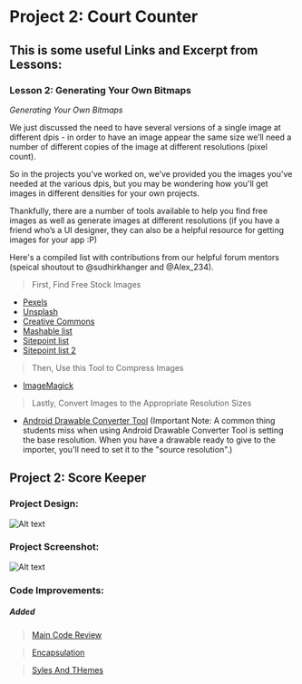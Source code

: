 # Project 2: Court Counter

## This is some useful Links and Excerpt from Lessons:

### Lesson 2: Generating Your Own Bitmaps

*Generating Your Own Bitmaps*

We just discussed the need to have several versions of a single image at different dpis - in order to have an image appear the same size we’ll need a number of different copies of the image at different resolutions (pixel count).

So in the projects you've worked on, we’ve provided you the images you've needed at the various dpis, but you may be wondering how you'll get images in different densities for your own projects.

Thankfully, there are a number of tools available to help you find free images as well as generate images at different resolutions (if you have a friend who’s a UI designer, they can also be a helpful resource for getting images for your app :P)

Here's a compiled list with contributions from our helpful forum mentors (speical shoutout to @sudhirkhanger and @Alex_234).

>  First, Find Free Stock Images

- [Pexels](https://www.pexels.com/)
- [Unsplash](https://unsplash.com/)
- [Creative Commons](https://search.creativecommons.org/)
- [Mashable list](https://mashable.com/2013/10/03/video-assets-creative-commons/#ROSbOEWDgiq3)
- [Sitepoint list](https://www.sitepoint.com/5-sites-fantastic-creative-commons-design-resources/)
- [Sitepoint list 2](https://www.sitepoint.com/creative-commons-sources/)

> Then, Use this Tool to Compress Images
- [ImageMagick](https://www.imagemagick.org/script/index.php)

> Lastly, Convert Images to the Appropriate Resolution Sizes
- [Android Drawable Converter Tool](https://plugins.jetbrains.com/plugin/7658-android-drawable-importer) (Important Note: A common thing students miss when using Android Drawable Converter Tool is setting the base resolution. When you have a drawable ready to give to the importer, you'll need to set it to the "source resolution".)


## Project 2: Score Keeper

### Project Design:
![Alt text](https://github.com/doct0rX/Udacity/blob/master/Android/AndroidBasicsbyGoogleNanodegreeProgram/p2-court-counter/screens/IMG_4638.JPG)

### Project Screenshot:
![Alt text](https://github.com/doct0rX/Udacity/blob/master/Android/AndroidBasicsbyGoogleNanodegreeProgram/p2-court-counter/screens/Screenshot_1519597607.png)

### Code Improvements:
##### Added 
> [Main Code Review](https://review.udacity.com/?utm_medium=email&utm_campaign=ret_000_auto_ndxxx_submission-reviewed&utm_source=blueshift&utm_content=reviewsapp-submission-reviewed&bsft_clkid=b99df2b3-0397-4e85-bce0-e6f270d150b6&bsft_uid=0a185366-ce3f-475d-81c4-562953549ab4&bsft_mid=8a352d15-2c33-4c56-8c46-c2d5d3086179&bsft_eid=6f154690-7543-4582-9be7-e397af208dbd&bsft_txnid=d9ef32f4-072b-4be5-8240-4f566af573fb#!/reviews/1055215)

> [Encapsulation](https://www.tutorialspoint.com/java/java_encapsulation.htm)

> [Syles And THemes](https://developer.android.com/guide/topics/ui/look-and-feel/themes.html)
